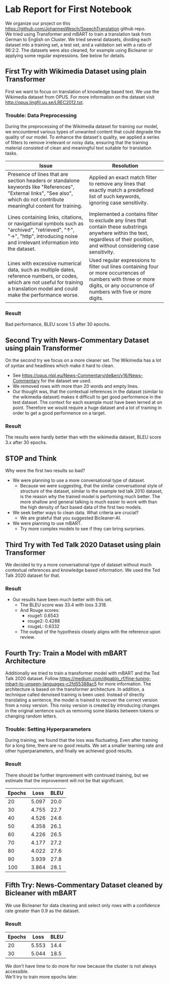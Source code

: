 # Lab Report for First Notebook
We organize our project on this https://github.com/JohannesWesch/SpeechTranslation github repo.    
We tried using Transformer and mBART to train a translation task from German to English on Cluster.
We tried several datasets, dividing each dataset into a training set, a test set, and a validation set with a ratio of 96:2:2. 
The datasets were also cleaned, for example using Bicleaner or applying some regular expressions.
See below for details.

## First Try with Wikimedia Dataset using plain Transformer
First we want to focus on translation of knowledge based text.
We use the Wikimedia dataset from OPUS. For more information on the dataset visit http://opus.lingfil.uu.se/LREC2012.txt. 
### Trouble: Data Preprocessing
During the preprocessing of the Wikimedia dataset for training our model, we encountered various types of unwanted content that could degrade the quality of our model. To enhance the dataset's quality, we applied a series of filters to remove irrelevant or noisy data, ensuring that the training material consisted of clean and meaningful text suitable for translation tasks.

| **Issue**                                                                                                                                                 | **Resolution**                                                                                                                                                                                                                                 |
|------------------------------------------------------------------------------------------------------------------------------------------------------------|-------------------------------------------------------------------------------------------------------------------------------------------------------------------------------------------------------------------------------------------------|
| Presence of lines that are section headers or standalone keywords like "References", "External links", "See also", which do not contribute meaningful content for training.                       | Applied an exact match filter to remove any lines that exactly match a predefined list of such keywords, ignoring case sensitivity.                                                                                          |
| Lines containing links, citations, or navigational symbols such as "archived", "retrieved", "↑", "→", "http", introducing noise and irrelevant information into the dataset.                     | Implemented a contains filter to exclude any lines that contain these substrings anywhere within the text, regardless of their position, and without considering case sensitivity.                                         |
| Lines with excessive numerical data, such as multiple dates, reference numbers, or codes, which are not useful for training a translation model and could make the performance worse.             | Used regular expressions to filter out lines containing four or more occurrences of numbers with three or more digits, or any occurrence of numbers with five or more digits.                      |

### Result
Bad performance, BLEU score 1.5 after 30 epochs.

## Second Try with News-Commentary Dataset using plain Transformer
On the second try we focus on a more cleaner set. The Wikimedia has a lot of syntax and headlines which make it hard to clean. 
- See https://opus.nlpl.eu/News-Commentary/de&en/v16/News-Commentary for the dataset we used.
- We removed rows with more than 20 words and empty lines.
- Our thought was, that the contextual references in the dataset (similar to the wikimedia dataset) makes it difficult to get good performence in the test dataset. The context for each example must have been lerned at on point. Therefore we would require a huge dataset and a lot of training in order to get a good performence on a target.
### Result
The results were hardly better than with the wikimedia dataset, BLEU score 3.x after 30 epochs.

## STOP and Think
Why were the first two results so bad?
- We were planning to use a more conversational type of dataset.
  - Because we were suggesting, that the similar conversational style of structure of the dataset, similar to the example ted talk 2010 dataset, is the reason why the trained model is performing much better. The more shallow and general talking is much easier to work with than the high density of fact based data of the first two models.
- We seek better ways to clean data. What criteria are crucial?
  - We are grateful that you suggested Bicleaner-AI.
- We were planning to use mBART.
  - Try more complex models to see if they can bring surprises.

## Third Try with Ted Talk 2020 Dataset using plain Transformer
We decided to try a more conversational type of dataset without much contextual references and knowledge based information. We used the Ted Talk 2020 dataset for that.
### Result
- Our results have been much better with this set.
  - The BLEU score was 33.4 with loss 3.318.
  - And Rouge scores:
    - rouge1: 0.6543
    - rouge2: 0.4288
    - rougeL: 0.6332
  - The output of the hypothesis closely aligns with the reference upon review.

## Fourth Try: Train a Model with mBART Architecture
Additionally we tried to train a transformer model with mBART and the Ted Talk 2020 dataset. Follow https://medium.com/@pablo_rf/fine-tuning-mbart-to-unseen-languages-c2fd55388ac5 for more information. 
The architecture is based on the transformer architecture. In addition, a technique called denoised training is been used. Instead of directly translating a sentence, the model is trained to recover the correct version from a noisy version. This noisy version is created by introducing changes in the original sentence such as removing some blanks between tokens or changing random letters.
### Trouble: Setting Hyperparameters
During training, we found that the loss was fluctuating. Even after training for a long time, there are no good results. We set a smaller learning rate and other hyperparameters, and finally we achieved good results.
### Result
There should be further improvement with continued training, but we estimate that the improvement will not be that significant.

| Epochs | Loss | BLEU |
|----|----|----|
| 20 | 5.097 | 20.0 |
| 30 | 4.755 | 22.7 |
| 40 | 4.526 | 24.6 |
| 50 | 4.358 | 26.1 |
| 60 | 4.226 | 26.5 |
| 70 | 4.177 | 27.2 |
| 80 | 4.022 | 27.6 |
| 90 | 3.939 | 27.8 |
| 100 | 3.864 | 28.1 |

## Fifth Try: News-Commentary Dataset cleaned by Bicleaner with mBART
We use Bicleaner for data cleaning and select only rows with a confidence rate greater than 0.9 as the dataset.
### Result
| Epochs | Loss | BLEU |
|----|----|----|
| 20 | 5.553 | 14.4 |
| 30 | 5.044 | 18.5 |

We don't have time to do more for now because the cluster is not always accessible.  
We'll try to train more epochs later.
